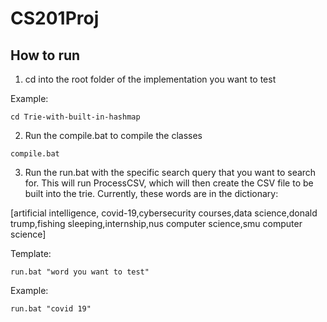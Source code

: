 # CS201Proj
## How to run
1. cd into the root folder of the implementation you want to test

Example:
```shell
cd Trie-with-built-in-hashmap
```
2. Run the compile.bat to compile the classes
```shell
compile.bat
```
3. Run the run.bat with the specific search query that you want to search for. 
This will run ProcessCSV, which will then create the CSV file to be built into the trie.
Currently, these words are in the dictionary:

[artificial intelligence, covid-19,cybersecurity courses,data science,donald trump,fishing sleeping,internship,nus computer science,smu computer science]

Template:
```shell
run.bat "word you want to test"
```

Example:
```shell
run.bat "covid 19"
```

